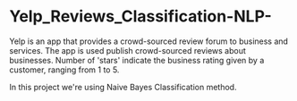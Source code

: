 # Yelp_Reviews_Classification-NLP-

Yelp is an app that provides a crowd-sourced review forum to business and services. The app is used publish crowd-sourced reviews about businesses.
Number of 'stars' indicate the business rating given by a customer, ranging from 1 to 5.

In this project we're using Naive Bayes Classification method.
